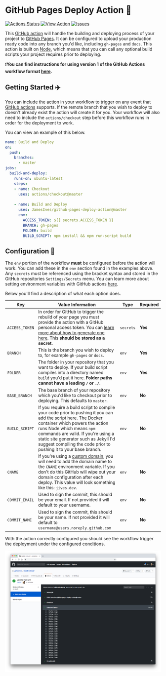 # GitHub Pages Deploy Action :rocket: 

[![Actions Status](https://github.com/JamesIves/github-pages-deploy-action/workflows/integration-test/badge.svg)](https://github.com/JamesIves/github-pages-deploy-action/actions) [![View Action](https://img.shields.io/badge/view-action-blue.svg)](https://github.com/marketplace/actions/deploy-to-github-pages) [![Issues](https://img.shields.io/github/issues/JamesIves/github-pages-deploy-action.svg)](https://github.com/JamesIves/github-pages-deploy-action/issues)

This [GitHub action](https://github.com/features/actions) will handle the building and deploying process of your project to [GitHub Pages](https://pages.github.com/). It can be configured to upload your production ready code into any branch you'd like, including `gh-pages` and `docs`. This action is built on [Node](https://nodejs.org/en/), which means that you can call any optional build scripts your project requires prior to deploying.

❗️**You can find instructions for using version 1 of the GitHub Actions workflow format [here](https://github.com/JamesIves/github-pages-deploy-action/tree/1.1.3).**

## Getting Started :airplane:
You can include the action in your workflow to trigger on any event that [GitHub actions](https://github.com/features/actions) supports. If the remote branch that you wish to deploy to doesn't already exist the action will create it for you. Your workflow will also need to include the `actions/checkout` step before this workflow runs in order for the deployment to work. 

You can view an example of this below.

```yml
name: Build and Deploy
on:
  push:
    branches:
      - master
jobs:
  build-and-deploy:
    runs-on: ubuntu-latest
    steps:
    - name: Checkout
      uses: actions/checkout@master

    - name: Build and Deploy
      uses: JamesIves/github-pages-deploy-action@master
      env:
        ACCESS_TOKEN: ${{ secrets.ACCESS_TOKEN }}
        BRANCH: gh-pages
        FOLDER: build
        BUILD_SCRIPT: npm install && npm run-script build
```

## Configuration 📁

The `env` portion of the workflow **must** be configured before the action will work. You can add these in the `env` section found in the examples above. Any `secrets` must be referenced using the bracket syntax and stored in the GitHub repositories `Settings/Secrets` menu. You can learn more about setting environment variables with GitHub actions [here](https://help.github.com/en/articles/workflow-syntax-for-github-actions#jobsjob_idstepsenv).

Below you'll find a description of what each option does.

| Key  | Value Information | Type | Required |
| ------------- | ------------- | ------------- | ------------- |
| `ACCESS_TOKEN`  | In order for GitHub to trigger the rebuild of your page you must provide the action with a GitHub personal access token. You can [learn more about how to generate one here](https://help.github.com/en/articles/creating-a-personal-access-token-for-the-command-line). This **should be stored as a secret.**  | `secrets` | **Yes** |
| `BRANCH`  | This is the branch you wish to deploy to, for example `gh-pages` or `docs`.  | `env` | **Yes** |
| `FOLDER`  | The folder in your repository that you want to deploy. If your build script compiles into a directory named `build` you'd put it here. **Folder paths cannot have a leading `/` or `./`**. | `env` | **Yes** |
| `BASE_BRANCH`  | The base branch of your repository which you'd like to checkout prior to deploying. This defaults to `master`.  | `env` | **No** |
| `BUILD_SCRIPT`  | If you require a build script to compile your code prior to pushing it you can add the script here. The Docker container which powers the action runs Node which means `npm` commands are valid. If you're using a static site generator such as Jekyll I'd suggest compiling the code prior to pushing it to your base branch.  | `env` | **No** |
| `CNAME`  | If you're using a [custom domain](https://help.github.com/en/articles/using-a-custom-domain-with-github-pages), you will need to add the domain name to the `CNAME` environment variable. If you don't do this GitHub will wipe out your domain configuration after each deploy. This value will look something like this: `jives.dev`.  | `env` | **No** |
| `COMMIT_EMAIL`  | Used to sign the commit, this should be your email. If not provided it will default to your username. | `env` | **No** |
| `COMMIT_NAME`  | Used to sign the commit, this should be your name. If not provided it will default to `username@users.noreply.github.com`  | `env` | **No** |

With the action correctly configured you should see the workflow trigger the deployment under the configured conditions.

![Example](screenshot.png)
